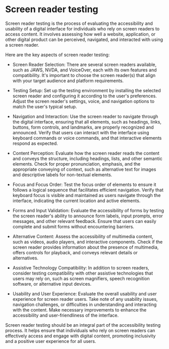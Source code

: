 # Screen reader testing 

Screen reader testing is the process of evaluating the accessibility and usability of a digital interface for individuals who rely on screen readers to access content. It involves assessing how well a website, application, or other digital product can be perceived, navigated, and interacted with using a screen reader.

Here are the key aspects of screen reader testing:

* Screen Reader Selection: There are several screen readers available, such as JAWS, NVDA, and VoiceOver, each with its own features and compatibility. It's important to choose the screen reader(s) that align with your target audience and platform requirements.

* Testing Setup: Set up the testing environment by installing the selected screen reader and configuring it according to the user's preferences. Adjust the screen reader's settings, voice, and navigation options to match the user's typical setup.

* Navigation and Interaction: Use the screen reader to navigate through the digital interface, ensuring that all elements, such as headings, links, buttons, form controls, and landmarks, are properly recognized and announced. Verify that users can interact with the interface using keyboard commands or voice commands, and that interactive elements respond as expected.

* Content Perception: Evaluate how the screen reader reads the content and conveys the structure, including headings, lists, and other semantic elements. Check for proper pronunciation, emphasis, and the appropriate conveying of context, such as alternative text for images and descriptive labels for non-textual elements.

* Focus and Focus Order: Test the focus order of elements to ensure it follows a logical sequence that facilitates efficient navigation. Verify that keyboard focus is visible and maintained as users navigate through the interface, indicating the current location and active elements.

* Forms and Input Validation: Evaluate the accessibility of forms by testing the screen reader's ability to announce form labels, input prompts, error messages, and other relevant feedback. Ensure that users can easily complete and submit forms without encountering barriers.

* Alternative Content: Assess the accessibility of multimedia content, such as videos, audio players, and interactive components. Check if the screen reader provides information about the presence of multimedia, offers controls for playback, and conveys relevant details or alternatives.

* Assistive Technology Compatibility: In addition to screen readers, consider testing compatibility with other assistive technologies that users may rely on, such as screen magnifiers, speech recognition software, or alternative input devices.

* Usability and User Experience: Evaluate the overall usability and user experience for screen reader users. Take note of any usability issues, navigation challenges, or difficulties in understanding and interacting with the content. Make necessary improvements to enhance the accessibility and user-friendliness of the interface.

Screen reader testing should be an integral part of the accessibility testing process. It helps ensure that individuals who rely on screen readers can effectively access and engage with digital content, promoting inclusivity and a positive user experience for all users.
